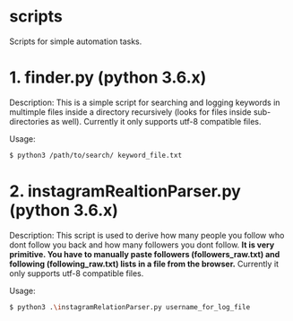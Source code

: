 # scripts
Scripts for simple automation tasks.

# 1. finder.py (python 3.6.x)
Description:
This is a simple script for searching and logging keywords in multimple
files inside a directory recursively (looks for files inside
sub-directories as well).
Currently it only supports utf-8 compatible files.

Usage:
```sh
$ python3 /path/to/search/ keyword_file.txt
```


# 2. instagramRealtionParser.py (python 3.6.x)
Description:
This script is used to derive how many people you
follow who dont follow you back and how many
followers  you dont follow. <b>It is very primitive.
You have to manually paste followers (followers_raw.txt)
and following (following_raw.txt)
lists in a file from the browser.</b>
Currently it only supports utf-8 compatible files.

Usage:
```sh
$ python3 .\instagramRelationParser.py username_for_log_file
```
